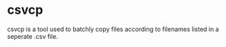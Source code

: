 # csvcp
csvcp is a tool used to batchly copy files according to filenames listed in a seperate  .csv file. 
